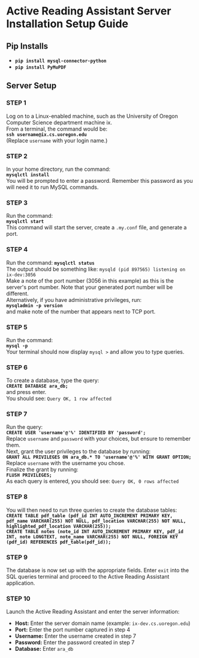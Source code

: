 # Active Reading Assistant Server Installation Setup Guide

## Pip Installs
- **`pip install mysql-connector-python`**
- **`pip install PyMuPDF`**

## Server Setup

### STEP 1
Log on to a Linux-enabled machine, such as the University of Oregon Computer Science department machine ix.  
From a terminal, the command would be:  
**`ssh username@ix.cs.uoregon.edu`**  
(Replace `username` with your login name.)

### STEP 2
In your home directory, run the command:  
**`mysqlctl install`**  
You will be prompted to enter a password. Remember this password as you will need it to run MySQL commands.

### STEP 3
Run the command:  
**`mysqlctl start`**  
This command will start the server, create a `.my.conf` file, and generate a port.

### STEP 4
Run the command:
**`mysqlctl status`**  
The output should be something like: `mysqld (pid 897565) listening on ix-dev:3056`  
Make a note of the port number (3056 in this example) as this is the server's port number. Note that your generated port number will be different.  
Alternatively, if you have administrative privileges, run:  
**`mysqladmin -p version`**  
and make note of the number that appears next to TCP port.

### STEP 5
Run the command:  
**`mysql -p`**  
Your terminal should now display `mysql >` and allow you to type queries.

### STEP 6
To create a database, type the query:  
**`CREATE DATABASE ara_db;`**  
and press enter.  
You should see: `Query OK, 1 row affected`

### STEP 7
Run the query:  
**`CREATE USER 'username'@'%' IDENTIFIED BY 'password';`**  
Replace `username` and `password` with your choices, but ensure to remember them.  
Next, grant the user privileges to the database by running:  
**`GRANT ALL PRIVILEGES ON ara_db.* TO 'username'@'%' WITH GRANT OPTION;`**  
Replace `username` with the username you chose.  
Finalize the grant by running:  
**`FLUSH PRIVILEGES;`**  
As each query is entered, you should see: `Query OK, 0 rows affected`

### STEP 8
You will then need to run three queries to create the database tables:  
**`CREATE TABLE pdf_table (pdf_id INT AUTO_INCREMENT PRIMARY KEY, pdf_name VARCHAR(255) NOT NULL, pdf_location VARCHAR(255) NOT NULL, highlighted_pdf_location VARCHAR(255));`**  
**`CREATE TABLE notes (note_id INT AUTO_INCREMENT PRIMARY KEY, pdf_id INT, note LONGTEXT, note_name VARCHAR(255) NOT NULL, FOREIGN KEY (pdf_id) REFERENCES pdf_table(pdf_id));`**

### STEP 9
The database is now set up with the appropriate fields. Enter `exit` into the SQL queries terminal and proceed to the Active Reading Assistant application.

### STEP 10
Launch the Active Reading Assistant and enter the server information:
- **Host:** Enter the server domain name (example: `ix-dev.cs.uoregon.edu`)
- **Port:** Enter the port number captured in step 4
- **Username:** Enter the username created in step 7
- **Password:** Enter the password created in step 7
- **Database:** Enter `ara_db`
